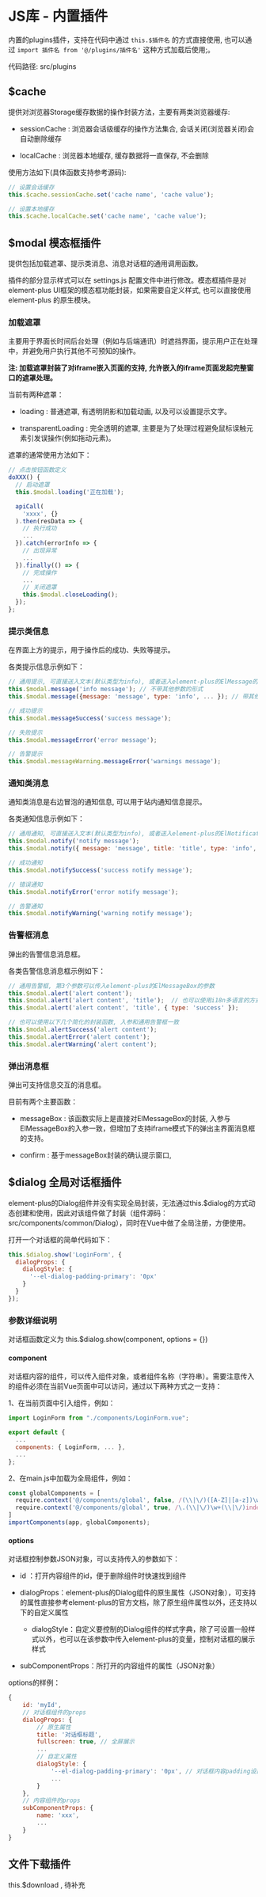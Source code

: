# JS库 - 内置插件

内置的plugins插件，支持在代码中通过 `this.$插件名` 的方式直接使用, 也可以通过 `import 插件名 from '@/plugins/插件名'` 这种方式加载后使用;。

代码路径: src/plugins

## $cache

提供对浏览器Storage缓存数据的操作封装方法，主要有两类浏览器缓存:

- sessionCache : 浏览器会话级缓存的操作方法集合, 会话关闭(浏览器关闭)会自动删除缓存

- localCache : 浏览器本地缓存, 缓存数据将一直保存, 不会删除

使用方法如下(具体函数支持参考源码):

```javascript
// 设置会话缓存
this.$cache.sessionCache.set('cache name', 'cache value');

// 设置本地缓存
this.$cache.localCache.set('cache name', 'cache value');
```

## $modal 模态框插件

提供包括加载遮罩、提示类消息、消息对话框的通用调用函数。

插件的部分显示样式可以在 settings.js 配置文件中进行修改。模态框插件是对 element-plus UI框架的模态框功能封装，如果需要自定义样式, 也可以直接使用 element-plus 的原生模块。

### 加载遮罩

主要用于界面长时间后台处理（例如与后端通讯）时遮挡界面，提示用户正在处理中，并避免用户执行其他不可预知的操作。

**注: 加载遮罩封装了对iframe嵌入页面的支持, 允许嵌入的iframe页面发起完整窗口的遮罩处理。**

当前有两种遮罩：

- loading : 普通遮罩, 有透明阴影和加载动画, 以及可以设置提示文字。

- transparentLoading : 完全透明的遮罩, 主要是为了处理过程避免鼠标误触元素引发误操作(例如拖动元素)。

遮罩的通常使用方法如下：

```javascript
// 点击按钮函数定义
doXXX() {
  // 启动遮罩
  this.$modal.loading('正在加载');

  apiCall(
    'xxxx', {}
  ).then(resData => {
    // 执行成功
    ...
  }).catch(errorInfo => {
    // 出现异常
    ...
  }).finally(() => {
    // 完成操作
    ...
    // 关闭遮罩
    this.$modal.closeLoading();
  });
};
```

### 提示类信息

在界面上方的提示，用于操作后的成功、失败等提示。

各类提示信息示例如下：

```javascript
// 通用提示, 可直接送入文本(默认类型为info), 或者送入element-plus的ElMessage的参数对象
this.$modal.message('info message'); // 不带其他参数的形式
this.$modal.message({message: 'message', type: 'info', ... }); // 带其他参数的形式

// 成功提示
this.$modal.messageSuccess('success message');

// 失败提示
this.$modal.messageError('error message');

// 告警提示
this.$modal.messageWarning.messageError('warnings message');
```

### 通知类消息

通知类消息是右边冒泡的通知信息, 可以用于站内通知信息提示。

各类通知信息示例如下：

```javascript
// 通用通知, 可直接送入文本(默认类型为info), 或者送入element-plus的ElNotification的参数对象
this.$modal.notify('notify message');
this.$modal.notify({ message: 'message', title: 'title', type: 'info', ...});

// 成功通知
this.$modal.notifySuccess('success notify message');

// 错误通知
this.$modal.notifyError('error notify message');

// 告警通知
this.$modal.notifyWarning('warning notify message');
```

### 告警框消息

弹出的告警信息消息框。

各类告警信息消息框示例如下：

```javascript
// 通用告警框, 第3个参数可以传入element-plus的ElMessageBox的参数
this.$modal.alert('alert content');
this.$modal.alert('alert content', 'title');  // 也可以使用i18n多语言的方式$t('Alert')
this.$modal.alert('alert content', 'title', { type: 'success' });

// 也可以使用以下几个简化的封装函数, 入参和通用告警框一致
this.$modal.alertSuccess('alert content');
this.$modal.alertError('alert content');
this.$modal.alertWarning('alert content');
```

### 弹出消息框

弹出可支持信息交互的消息框。

目前有两个主要函数：

- messageBox : 该函数实际上是直接对ElMessageBox的封装, 入参与ElMessageBox的入参一致，但增加了支持iframe模式下的弹出主界面消息框的支持。

- confirm : 基于messageBox封装的确认提示窗口,

## $dialog 全局对话框插件

element-plus的Dialog组件并没有实现全局封装，无法通过this.$dialog的方式动态创建和使用，因此对该组件做了封装（组件源码：src/components/common/Dialog），同时在Vue中做了全局注册，方便使用。

打开一个对话框的简单代码如下：

```javascript
this.$dialog.show('LoginForm', {
  dialogProps: {
    dialogStyle: {
      '--el-dialog-padding-primary': '0px'
    }
  }
});
```

### 参数详细说明

对话框函数定义为 this.$dialog.show(component, options = {})

#### component

对话框内容的组件，可以传入组件对象，或者组件名称（字符串）。需要注意传入的组件必须在当前Vue页面中可以访问，通过以下两种方式之一支持：

1、在当前页面中引入组件，例如：

```javascript
import LoginForm from "./components/LoginForm.vue";

export default {
  ...
  components: { LoginForm, ... },
  ...
};
```

2、在main.js中加载为全局组件，例如：

```javascript
const globalComponents = [
  require.context('@/components/global', false, /(\\|\/)([A-Z]|[a-z])\w+\.(vue|js)$/),  // 非文件夹模式的组件
  require.context('@/components/global', true, /\.(\\|\/)\w+(\\|\/)index\.(vue|js)$/),  // 文件夹模式的组件
]
importComponents(app, globalComponents);
```

#### options

对话框控制参数JSON对象，可以支持传入的参数如下：

- id ：打开内容组件的id，便于删除组件时快速找到组件

- dialogProps：element-plus的Dialog组件的原生属性（JSON对象），可支持的属性直接参考element-plus的官方文档，除了原生组件属性以外，还支持以下的自定义属性
  
  - dialogStyle：自定义要控制的Dialog组件的样式字典，除了可设置一般样式以外，也可以在该参数中传入element-plus的变量，控制对话框的展示样式

- subComponentProps：所打开的内容组件的属性（JSON对象）

options的样例：

```javascript
{
    id: 'myId',
    // 对话框组件的props
    dialogProps: {
        // 原生属性
        title: '对话框标题',
        fullscreen: true, // 全屏展示
        ...
        // 自定义属性
        dialogStyle: {
            '--el-dialog-padding-primary': '0px', // 对话框内容padding设置为0
            ...
        }
    },
    // 内容组件的props
    subComponentProps: {
        name: 'xxx',
        ...
    }
}
```

## 文件下载插件

this.$download , 待补充
